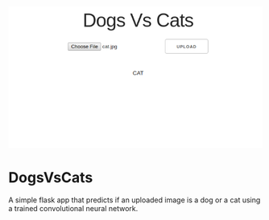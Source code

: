 ![./screenshot.png](./screenshot.png)

# DogsVsCats
A simple flask app that predicts if an uploaded image is a dog or a cat using a trained convolutional neural network.
